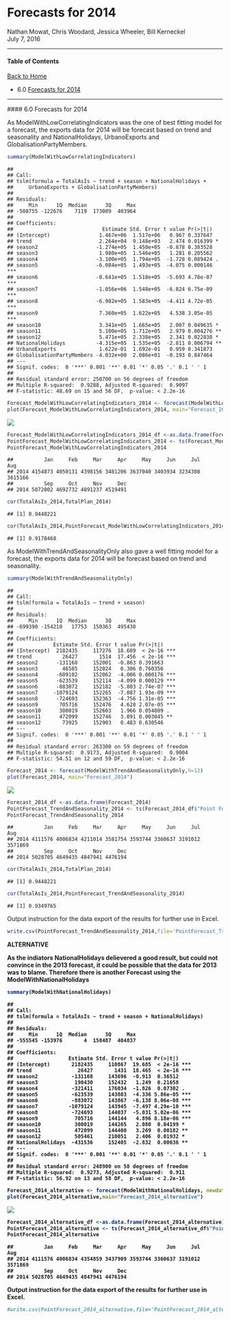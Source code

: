 # Forecasts for 2014
Nathan Mowat, Chris Woodard, Jessica Wheeler, Bill Kerneckel  
July 7, 2016  



****************************

#### Table of Contents

[Back to Home](https://github.com/wkerneck/CaseStudy2)

* 6.0  [Forecasts for 2014](#id-section6)


****************************
<div id='id-section6.0'/>
#### 6.0 Forecasts for 2014
 
As ModelWithLowCorrelatingIndicators was the one of best fitting model for a forecast, the exports data for 2014 will be forecast based on trend and seasonality and NationalHolidays, UrbanoExports and GlobalisationPartyMembers.


```r
summary(ModelWithLowCorrelatingIndicators) 
```

```
## 
## Call:
## tslm(formula = TotalAsIs ~ trend + season + NationalHolidays + 
##     UrbanoExports + GlobalisationPartyMembers)
## 
## Residuals:
##     Min      1Q  Median      3Q     Max 
## -508755 -122676    7119  173089  403964 
## 
## Coefficients:
##                             Estimate Std. Error t value Pr(>|t|)    
## (Intercept)                1.467e+06  1.517e+06   0.967 0.337647    
## trend                      2.264e+04  9.148e+03   2.474 0.016399 *  
## season2                   -1.274e+05  1.450e+05  -0.878 0.383528    
## season3                    1.980e+05  1.546e+05   1.281 0.205562    
## season4                   -3.100e+05  1.794e+05  -1.728 0.089424 .  
## season5                   -6.084e+05  1.493e+05  -4.075 0.000146 ***
## season6                   -8.641e+05  1.518e+05  -5.693 4.78e-07 ***
## season7                   -1.056e+06  1.548e+05  -6.824 6.75e-09 ***
## season8                   -6.982e+05  1.583e+05  -4.411 4.72e-05 ***
## season9                    7.360e+05  1.622e+05   4.538 3.05e-05 ***
## season10                   3.341e+05  1.665e+05   2.007 0.049635 *  
## season11                   5.100e+05  1.712e+05   2.979 0.004276 ** 
## season12                   5.471e+05  2.338e+05   2.341 0.022838 *  
## NationalHolidays          -4.315e+05  1.535e+05  -2.811 0.006794 ** 
## UrbanoExports              1.622e-01  1.692e-01   0.959 0.341873    
## GlobalisationPartyMembers -4.032e+00  2.086e+01  -0.193 0.847464    
## ---
## Signif. codes:  0 '***' 0.001 '**' 0.01 '*' 0.05 '.' 0.1 ' ' 1
## 
## Residual standard error: 250700 on 56 degrees of freedom
## Multiple R-squared:  0.9288,	Adjusted R-squared:  0.9097 
## F-statistic: 48.69 on 15 and 56 DF,  p-value: < 2.2e-16
```

```r
Forecast_ModelWithLowCorrelatingIndicators_2014 <- forecast(ModelWithLowCorrelatingIndicators,newdata=data.frame(NationalHolidays=NationalHolidays_2014, UrbanoExports= UrbanoExports_2014, GlobalisationPartyMembers=GlobalisationPartyMembers_2014),h=12)
plot(Forecast_ModelWithLowCorrelatingIndicators_2014, main="Forecast_2014")
```

![](6_files/figure-html/unnamed-chunk-2-1.png)<!-- -->

```r
Forecast_ModelWithLowCorrelatingIndicators_2014_df <-as.data.frame(Forecast_ModelWithLowCorrelatingIndicators_2014) 
PointForecast_ModelWithLowCorrelatingIndicators_2014 <- ts(Forecast_ModelWithLowCorrelatingIndicators_2014_df$"Point Forecast", start=c(2014,1), end=c(2014,12), frequency=12)
PointForecast_ModelWithLowCorrelatingIndicators_2014
```

```
##          Jan     Feb     Mar     Apr     May     Jun     Jul     Aug
## 2014 4154873 4050131 4398156 3481206 3637040 3403934 3234308 3615166
##          Sep     Oct     Nov     Dec
## 2014 5072002 4692732 4891237 4519491
```

```r
cor(TotalAsIs_2014,TotalPlan_2014)
```

```
## [1] 0.9448221
```

```r
cor(TotalAsIs_2014,PointForecast_ModelWithLowCorrelatingIndicators_2014)
```

```
## [1] 0.9178468
```

As ModelWithTrendAndSeasonalityOnly also gave a well fitting model for a forecast, the exports data for 2014 will be forecast based on trend and seasonality. 


```r
summary(ModelWithTrendAndSeasonalityOnly) 
```

```
## 
## Call:
## tslm(formula = TotalAsIs ~ trend + season)
## 
## Residuals:
##     Min      1Q  Median      3Q     Max 
## -699390 -154210   17753  150363  495430 
## 
## Coefficients:
##             Estimate Std. Error t value Pr(>|t|)    
## (Intercept)  2182435     117276  18.609  < 2e-16 ***
## trend          26427       1514  17.456  < 2e-16 ***
## season2      -131168     152001  -0.863 0.391663    
## season3        46585     152024   0.306 0.760356    
## season4      -609102     152062  -4.006 0.000176 ***
## season5      -623539     152114  -4.099 0.000129 ***
## season6      -883072     152182  -5.803 2.74e-07 ***
## season7     -1079124     152265  -7.087 1.93e-09 ***
## season8      -724693     152363  -4.756 1.31e-05 ***
## season9       705716     152476   4.628 2.07e-05 ***
## season10      300019     152603   1.966 0.054009 .  
## season11      472099     152746   3.091 0.003045 ** 
## season12       73925     152903   0.483 0.630546    
## ---
## Signif. codes:  0 '***' 0.001 '**' 0.01 '*' 0.05 '.' 0.1 ' ' 1
## 
## Residual standard error: 263300 on 59 degrees of freedom
## Multiple R-squared:  0.9173,	Adjusted R-squared:  0.9004 
## F-statistic: 54.51 on 12 and 59 DF,  p-value: < 2.2e-16
```

```r
Forecast_2014 <- forecast(ModelWithTrendAndSeasonalityOnly,h=12)
plot(Forecast_2014, main="Forecast_2014")
```

![](6_files/figure-html/unnamed-chunk-3-1.png)<!-- -->

```r
Forecast_2014_df <-as.data.frame(Forecast_2014) 
PointForecast_TrendAndSeasonality_2014 <- ts(Forecast_2014_df$"Point Forecast", start=c(2014,1), end=c(2014,12), frequency=12)
PointForecast_TrendAndSeasonality_2014
```

```
##          Jan     Feb     Mar     Apr     May     Jun     Jul     Aug
## 2014 4111576 4006834 4211014 3581754 3593744 3360637 3191012 3571869
##          Sep     Oct     Nov     Dec
## 2014 5028705 4649435 4847941 4476194
```

```r
cor(TotalAsIs_2014,TotalPlan_2014)
```

```
## [1] 0.9448221
```

```r
cor(TotalAsIs_2014,PointForecast_TrendAndSeasonality_2014)
```

```
## [1] 0.9349765
```

Output instruction for the data export of the results for further use in Excel. 


```r
write.csv(PointForecast_TrendAndSeasonality_2014,file='PointForecast_TrendAndSeasonality_2014.csv')
```

<strong>ALTERNATIVE</storng>

As the indiators NationalHolidays delievered a good result, but could not convince in the 2013 forecast, it could be possible that the data for 2013 was to blame. Therefore there is another Forecast using the ModelWithNationalHolidays


```r
summary(ModelWithNationalHolidays)
```

```
## 
## Call:
## tslm(formula = TotalAsIs ~ trend + season + NationalHolidays)
## 
## Residuals:
##     Min      1Q  Median      3Q     Max 
## -555545 -153976       4  150487  404837 
## 
## Coefficients:
##                  Estimate Std. Error t value Pr(>|t|)    
## (Intercept)       2182435     110867  19.685  < 2e-16 ***
## trend               26427       1431  18.465  < 2e-16 ***
## season2           -131168     143696  -0.913  0.36512    
## season3            190430     152432   1.249  0.21658    
## season4           -321411     176034  -1.826  0.07302 .  
## season5           -623539     143803  -4.336 5.86e-05 ***
## season6           -883072     143867  -6.138 8.06e-08 ***
## season7          -1079124     143945  -7.497 4.29e-10 ***
## season8           -724693     144037  -5.031 5.02e-06 ***
## season9            705716     144144   4.896 8.18e-06 ***
## season10           300019     144265   2.080  0.04199 *  
## season11           472099     144400   3.269  0.00182 ** 
## season12           505461     210051   2.406  0.01932 *  
## NationalHolidays  -431536     152405  -2.832  0.00636 ** 
## ---
## Signif. codes:  0 '***' 0.001 '**' 0.01 '*' 0.05 '.' 0.1 ' ' 1
## 
## Residual standard error: 248900 on 58 degrees of freedom
## Multiple R-squared:  0.9273,	Adjusted R-squared:  0.911 
## F-statistic: 56.92 on 13 and 58 DF,  p-value: < 2.2e-16
```

```r
Forecast_2014_alternative <- forecast(ModelWithNationalHolidays, newdata=data.frame(NationalHolidays=NationalHolidays_2014),h=12)
plot(Forecast_2014_alternative,main="Forecast_2014_alternative")
```

![](6_files/figure-html/unnamed-chunk-5-1.png)<!-- -->

```r
Forecast_2014_alternative_df <-as.data.frame(Forecast_2014_alternative) 
PointForecast_2014_alternative <- ts(Forecast_2014_alternative_df$"Point Forecast", start=c(2014,1), end=c(2014,12), frequency=12)
PointForecast_2014_alternative
```

```
##          Jan     Feb     Mar     Apr     May     Jun     Jul     Aug
## 2014 4111576 4006834 4354859 3437909 3593744 3360637 3191012 3571869
##          Sep     Oct     Nov     Dec
## 2014 5028705 4649435 4847941 4476194
```

Output instruction for the data export of the results for further use in Excel.


```r
#write.csv(PointForecast_2014_alternative,file='PointForecast_2014_alternative.csv')
```
